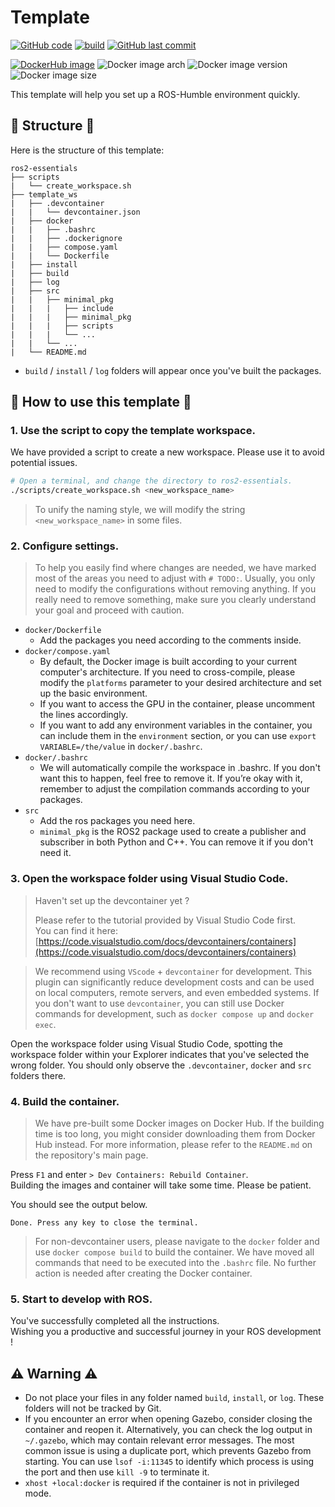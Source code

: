 # Template

[![GitHub code](https://img.shields.io/badge/code-blue?logo=github&label=github)](https://github.com/j3soon/ros2-essentials/tree/main/template_ws)
[![build](https://img.shields.io/github/actions/workflow/status/j3soon/ros2-essentials/build-template-ws.yaml?label=build)](https://github.com/j3soon/ros2-essentials/actions/workflows/build-template-ws.yaml)
[![GitHub last commit](https://img.shields.io/github/last-commit/j3soon/ros2-essentials?path=template_ws)](https://github.com/j3soon/ros2-essentials/commits/main/template_ws)

[![DockerHub image](https://img.shields.io/badge/dockerhub-j3soon/ros2--template--ws-important.svg?logo=docker)](https://hub.docker.com/r/j3soon/ros2-template-ws/tags)
![Docker image arch](https://img.shields.io/badge/arch-amd64_|_arm64-blueviolet)
![Docker image version](https://img.shields.io/docker/v/j3soon/ros2-template-ws)
![Docker image size](https://img.shields.io/docker/image-size/j3soon/ros2-template-ws)

This template will help you set up a ROS-Humble environment quickly.

## 🌱 Structure 🌱

Here is the structure of this template:

```
ros2-essentials
├── scripts
|   └── create_workspace.sh
├── template_ws
|   ├── .devcontainer
|   |   └── devcontainer.json
|   ├── docker
|   |   ├── .bashrc
|   |   ├── .dockerignore
|   |   ├── compose.yaml
|   |   └── Dockerfile
|   ├── install
|   ├── build
|   ├── log
|   ├── src
|   |   ├── minimal_pkg
|   |   |   ├── include
|   |   |   ├── minimal_pkg
|   |   |   ├── scripts
|   |   |   └── ...
|   |   └── ...
|   └── README.md
```

- `build` / `install` / `log` folders will appear once you've built the packages.

## 🚩 How to use this template 🚩

### 1. Use the script to copy the template workspace.

We have provided a script to create a new workspace. Please use it to avoid potential issues.  

```bash
# Open a terminal, and change the directory to ros2-essentials.
./scripts/create_workspace.sh <new_workspace_name>
```

> To unify the naming style, we will modify the string `<new_workspace_name>` in some files.

### 2. Configure settings.

> To help you easily find where changes are needed, we have marked most of the areas you need to adjust with `# TODO:`. Usually, you only need to modify the configurations without removing anything. If you really need to remove something, make sure you clearly understand your goal and proceed with caution.

- `docker/Dockerfile`
    - Add the packages you need according to the comments inside.
- `docker/compose.yaml`
    - By default, the Docker image is built according to your current computer's architecture. If you need to cross-compile, please modify the `platforms` parameter to your desired architecture and set up the basic environment.
    - If you want to access the GPU in the container, please uncomment the lines accordingly.
    - If you want to add any environment variables in the container, you can include them in the `environment` section, or you can use `export VARIABLE=/the/value` in `docker/.bashrc`.
- `docker/.bashrc`
    - We will automatically compile the workspace in .bashrc. If you don't want this to happen, feel free to remove it. If you’re okay with it, remember to adjust the compilation commands according to your packages.
- `src`
    - Add the ros packages you need here.
    - `minimal_pkg` is the ROS2 package used to create a publisher and subscriber in both Python and C++. You can remove it if you don't need it.

### 3. Open the workspace folder using Visual Studio Code.

> Haven't set up the devcontainer yet ?
> 
> Please refer to the tutorial provided by Visual Studio Code first.  
> You can find it here:  [https://code.visualstudio.com/docs/devcontainers/containers](https://code.visualstudio.com/docs/devcontainers/containers)

> We recommend using `VScode` + `devcontainer` for development. This plugin can significantly reduce development costs and can be used on local computers, remote servers, and even embedded systems. If you don't want to use `devcontainer`, you can still use Docker commands for development, such as `docker compose up` and `docker exec`.

Open the workspace folder using Visual Studio Code, spotting the workspace folder within your Explorer indicates that you've selected the wrong folder. You should only observe the `.devcontainer`, `docker` and `src` folders there.

### 4. Build the container.

> We have pre-built some Docker images on Docker Hub. If the building time is too long, you might consider downloading them from Docker Hub instead. For more information, please refer to the `README.md` on the repository's main page.

Press `F1` and enter `> Dev Containers: Rebuild Container`.  
Building the images and container will take some time. Please be patient.

You should see the output below.

```
Done. Press any key to close the terminal.
```

> For non-devcontainer users, please navigate to the `docker` folder and use `docker compose build` to build the container. We have moved all commands that need to be executed into the `.bashrc` file. No further action is needed after creating the Docker container.

### 5. Start to develop with ROS.

You've successfully completed all the instructions.  
Wishing you a productive and successful journey in your ROS development !

## ⚠️ Warning ⚠️

- Do not place your files in any folder named `build`, `install`, or `log`. These folders will not be tracked by Git.
- If you encounter an error when opening Gazebo, consider closing the container and reopen it. Alternatively, you can check the log output in `~/.gazebo`, which may contain relevant error messages. The most common issue is using a duplicate port, which prevents Gazebo from starting. You can use `lsof -i:11345` to identify which process is using the port and then use `kill -9` to terminate it.
- `xhost +local:docker` is required if the container is not in privileged mode.
